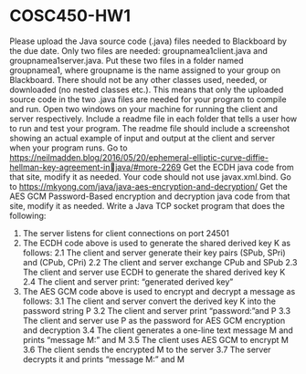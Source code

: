 # COSC450-HW1

Please upload the Java source code (.java) files needed to Blackboard by the due date. 
Only two files are needed: groupnamea1client.java and groupnamea1server.java. 
Put these two files in a folder named groupnamea1, where groupname is the name assigned to your group 
on Blackboard. 
There should not be any other classes used, needed, or downloaded (no nested classes etc.).
This means that only the uploaded source code in the two .java files are needed for your program to 
compile and run. 
Open two windows on your machine for running the client and server respectively. 
Include a readme file in each folder that tells a user how to run and test your program. 
The readme file should include a screenshot showing an actual example of input and output at the client 
and server when your program runs.
Go to
https://neilmadden.blog/2016/05/20/ephemeral-elliptic-curve-diffie-hellman-key-agreement-injava/#more-2269
Get the ECDH java code from that site, modify it as needed.
Your code should not use javax.xml.bind.
Go to 
https://mkyong.com/java/java-aes-encryption-and-decryption/
Get the AES GCM Password-Based encryption and decryption java code from that site, modify 
it as needed.
Write a Java TCP socket program that does the following:
1. The server listens for client connections on port 24501
2. The ECDH code above is used to generate the shared derived key K as follows:
2.1 The client and server generate their key pairs (SPub, SPri) and (CPub, CPri)
2.2 The client and server exchange CPub and SPub
2.3 The client and server use ECDH to generate the shared derived key K
2.4 The client and server print: “generated derived key”
3. The AES GCM code above is used to encrypt and decrypt a message as follows:
3.1 The client and server convert the derived key K into the password string P
3.2 The client and server print “password:”and P
3.3 The client and server use P as the password for AES GCM encryption and decryption
3.4 The client generates a one-line text message M and prints “message M:” and M
3.5 The client uses AES GCM to encrypt M
3.6 The client sends the encrypted M to the server
3.7 The server decrypts it and prints “message M:” and M
